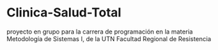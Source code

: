 # Clinica-Salud-Total
proyecto en grupo para la carrera de programación en la materia Metodología de Sistemas I, de la UTN Facultad Regional de Resistencia
